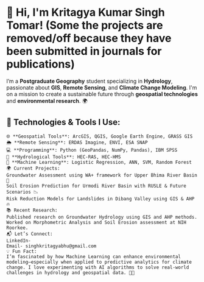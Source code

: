 # 👋 Hi, I'm **Kritagya Kumar Singh Tomar**! (Some the projects are removed/off because they have been submitted in journals for publications)

I’m a **Postgraduate Geography** student specializing in **Hydrology**, passionate about **GIS**, **Remote Sensing**, and **Climate Change Modeling**. I'm on a mission to create a sustainable future through **geospatial technologies** and **environmental research**. 🌍

## 🔧 Technologies & Tools I Use:

```plaintext
🌐 **Geospatial Tools**: ArcGIS, QGIS, Google Earth Engine, GRASS GIS
🌦️ **Remote Sensing**: ERDAS Imagine, ENVI, ESA SNAP
💻 **Programming**: Python (GeoPandas, NumPy, Pandas), IBM SPSS
🚰 **Hydrological Tools**: HEC-RAS, HEC-HMS
🧠 **Machine Learning**: Logistic Regression, ANN, SVM, Random Forest
🌍 Current Projects:
Groundwater Assessment using WA+ framework for Upper Bhima River Basin 🌊
Soil Erosion Prediction for Urmodi River Basin with RUSLE & Future Scenarios 📉
Risk Reduction Models for Landslides in Dibang Valley using GIS & AHP 🔥
📚 Recent Research:
Published research on Groundwater Hydrology using GIS and AHP methods.
Worked on Morphometric Analysis and Soil Erosion assessment at NIH Roorkee.
📬 Let’s Connect:
LinkedIn- 
Email- singhkritagyabhu@gmail.com
💡 Fun Fact:
I’m fascinated by how Machine Learning can enhance environmental modeling—especially when applied to predictive analytics for climate change. I love experimenting with AI algorithms to solve real-world challenges in hydrology and geospatial data. 🌱🤖
